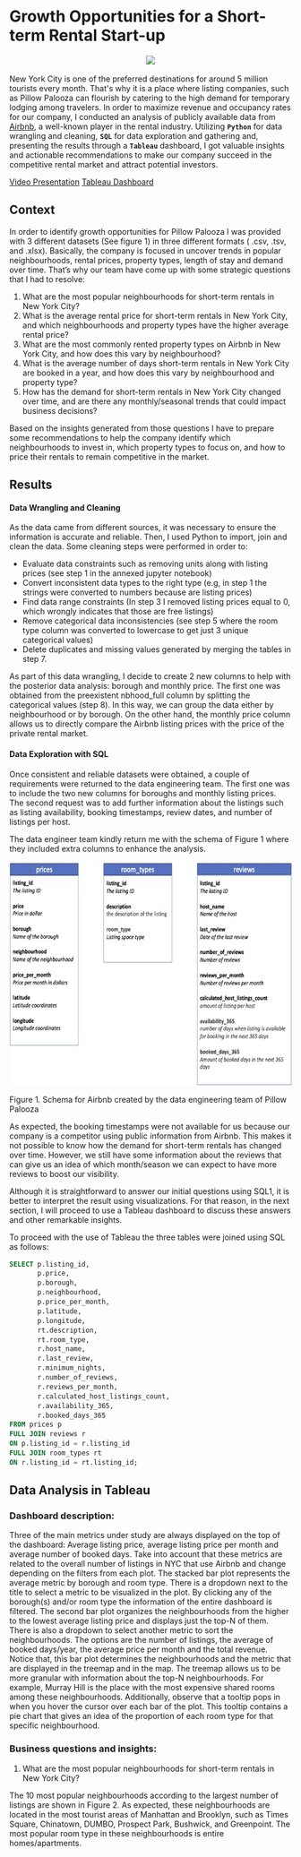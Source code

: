 # Growth Opportunities for a Short-term Rental Start-up


<p align= "center">
<img src="https://static01.nyt.com/images/2019/05/29/realestate/00skyline-south4/88ce0191bfc249b6aae1b472158cccc4-superJumbo.jpg" height="200"> 
</p>

New York City is one of the preferred destinations for around 5 million tourists every month. That's why it is a place where listing companies, such as Pillow Palooza can flourish by catering to the high demand for temporary lodging among travelers. In order to maximize revenue and occupancy rates for our company, I conducted an analysis of publicly available data from [Airbnb](https://www.airbnb.com/), a well-known player in the rental industry. Utilizing **`Python`** for data wrangling and cleaning, **`SQL`** for data exploration and gathering and, presenting the results through a **`Tableau`** dashboard, I got valuable insights and actionable recommendations to make our company succeed in the competitive rental market and attract potential investors.

<a> [Video Presentation](https://drive.google.com/file/d/1tnJMGncje1ocSYc1dwRsE46Xb4D2ll2d/view?usp=drive_link) </a>
<a> [Tableau Dashboard](https://public.tableau.com/app/profile/jorge.humberto.unas.daza3556/viz/NYCShort-TermRentalStart-Up/Dashboard1?publish=yes) </a>

## Context

In order to identify growth opportunities for Pillow Palooza I was provided with 3 different datasets (See figure 1) in three different formats ( .csv, .tsv, and .xlsx). Basically, the company is focused in uncover trends in popular neighbourhoods, rental prices, property types, length of stay and demand over time. That’s why our team have come up with some strategic questions that I had to resolve: 

1.	What are the most popular neighbourhoods for short-term rentals in New York City?
2.	What is the average rental price for short-term rentals in New York City, and which neighbourhoods and property types have the higher average rental price? 
3.	What are the most commonly rented property types on Airbnb in New York City, and how does this vary by neighbourhood? 
4.	What is the average number of days short-term rentals in New York City are booked in a year, and how does this vary by neighbourhood and property type? 
5.	How has the demand for short-term rentals in New York City changed over time, and are there any monthly/seasonal trends that could impact business decisions?

Based on the insights generated from those questions I have to prepare some recommendations to help the company identify which neighbourhoods to invest in, which property types to focus on, and how to price their rentals to remain competitive in the market.

## Results

#### Data Wrangling and Cleaning

As the data came from different sources, it was necessary to ensure the information is accurate and reliable. Then, I used Python to import, join and clean the data. Some cleaning steps were performed in order to:
-	Evaluate data constraints such as removing units along with listing prices (see step 1 in the annexed jupyter notebook)
-	Convert inconsistent data types to the right type (e.g, in step 1 the strings were converted to numbers because are listing prices)
-	Find data range constraints (In step 3 I removed listing prices equal to 0, which wrongly indicates that those are free listings) 
-	Remove categorical data inconsistencies (see step 5 where the room type column was converted to lowercase to get just 3 unique categorical values)
-	Delete duplicates and missing values generated by merging the tables in step 7. 

As part of this data wrangling, I decide to create 2 new columns to help with the posterior data analysis: borough and monthly price. The first one was obtained from the preexistent nbhood_full column by splitting the categorical values (step 8). In this way, we can group the data either by neighbourhood or by borough. On the other hand, the monthly price column allows us to directly compare the Airbnb listing prices with the price of the private rental market.

#### Data Exploration with SQL

Once consistent and reliable datasets were obtained, a couple of requirements were returned to the data engineering team. The first one was to include the two new columns for boroughs and monthly listing prices. The second request was to add further information about the listings such as listing availability, booking timestamps, review dates, and number of listings per host.

The data engineer team kindly return me with the schema of Figure 1 where they included extra columns to enhance the analysis. 

<p align= "center">
<img src="https://github.com/jorgeUnas/Growth_Opportunities_for_a_Short-term_Rental_Start-up/blob/main/ERD.jpg" height="400"> 
</p>
Figure 1. Schema for Airbnb created by the data engineering team of Pillow Palooza

As expected, the booking timestamps were not available for us because our company is a competitor using public information from Airbnb. This makes it not possible to know how the demand for short-term rentals has changed over time. However, we still have some information about the reviews that can give us an idea of which month/season we can expect to have more reviews to boost our visibility.

Although it is straightforward to answer our initial questions using SQL1, it is better to interpret the result using visualizations. For that reason, in the next section, I will proceed to use a Tableau dashboard to discuss these answers and other remarkable insights. 

To proceed with the use of Tableau the three tables were joined using SQL as follows: 

``` sql
SELECT p.listing_id,
       p.price,
       p.borough,
       p.neighbourhood,
       p.price_per_month,
       p.latitude,
       p.longitude,
       rt.description,
       rt.room_type,
       r.host_name,
       r.last_review,
       r.minimum_nights,
       r.number_of_reviews,
       r.reviews_per_month,
       r.calculated_host_listings_count,
       r.availability_365,
       r.booked_days_365
FROM prices p
FULL JOIN reviews r
ON p.listing_id = r.listing_id
FULL JOIN room_types rt
ON r.listing_id = rt.listing_id;
```

## Data Analysis in Tableau

### Dashboard description:

Three of the main metrics under study are always displayed on the top of the dashboard: Average listing price, average listing price per month and average number of booked days. Take into account that these metrics are related to the overall number of listings in NYC that use Airbnb and change depending on the filters from each plot. The stacked bar plot represents the average metric by borough and room type. There is a dropdown next to the title to select a metric to be visualized in the plot. By clicking any of the borough(s) and/or room type the information of the entire dashboard is filtered. 
The second bar plot organizes the neighbourhoods from the higher to the lowest average listing price and displays just the top-N of them. There is also a dropdown to select another metric to sort the neighbourhoods. The options are the number of listings, the average of booked days/year, the average price per month and the total revenue. Notice that, this bar plot determines the neighbourhoods and the metric that are displayed in the treemap and in the map. The treemap allows us to be more granular with information about the top-N neighbourhoods. For example, Murray Hill is the place with the most expensive shared rooms among these neighbourhoods.
Additionally, observe that a tooltip pops in when you hover the cursor over each bar of the plot. This tooltip contains a pie chart that gives an idea of the proportion of each room type for that specific neighbourhood. 

### Business questions and insights:

1.	What are the most popular neighbourhoods for short-term rentals in New York City?

The 10 most popular neighbourhoods according to the largest number of listings are shown in Figure 2. As expected, these neighbourhoods are located in the most tourist areas of Manhattan and Brooklyn, such as Times Square, Chinatown, DUMBO, Prospect Park, Bushwick, and Greenpoint. The most popular room type in these neighbourhoods is entire homes/apartments. 


